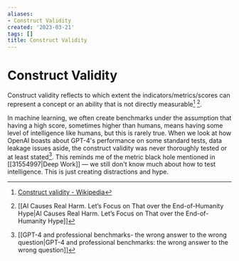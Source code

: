 ```yaml
---
aliases:
- Construct Validity
created: '2023-03-21'
tags: []
title: Construct Validity
---
```


# Construct Validity

Construct validity reflects to which extent the indicators/metrics/scores can represent a concept or an ability that is not directly measurable[^1] [^2].

In machine learning, we often create benchmarks under the assumption that having a high score, sometimes higher than humans, means having some level of intelligence like humans, but this is rarely true. When we look at how OpenAI boasts about GPT-4's performance on some standard tests, data leakage issues aside, the construct validity was never thoroughly tested or at least stated[^3]. This reminds me of the metric black hole mentioned in [[31554997|Deep Work]] — we still don't know much about how to test intelligence. This is just creating distractions and hype.

[^1]: [Construct validity - Wikipedia](https://en.wikipedia.org/wiki/Construct_validity?useskin=vector)
[^2]:[[AI Causes Real Harm. Let&rsquo;s Focus on That over the End-of-Humanity Hype|AI Causes Real Harm. Let&rsquo;s Focus on That over the End-of-Humanity Hype]]
[^3]: [[GPT-4 and professional benchmarks- the wrong answer to the wrong question|GPT-4 and professional benchmarks: the wrong answer to the wrong question]]